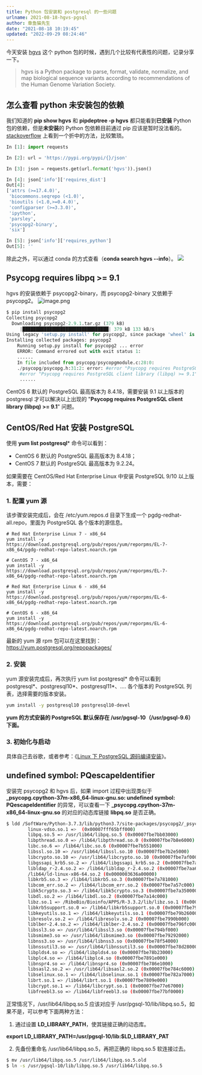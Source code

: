 ```yaml
---
title: Python 包安装和 postgresql 的一些问题
urlname: 2021-08-18-hgvs-pgsql
author: 章鱼猫先生
date: "2021-08-18 10:19:45"
updated: "2022-09-29 08:24:46"
---
```


今天安装 [hgvs](https://github.com/biocommons/hgvs) 这个 python 包的时候，遇到几个比较有代表性的问题，记录分享一下。

> hgvs is a Python package to parse, format, validate, normalize, and map biological sequence variants according to recommendations of the Human Genome Variation Society.

## 怎么查看 python 未安装包的依赖

我们知道的 **pip show hgvs** 和 **pipdeptree -p hgvs** 都只能看到**已安装** Python 包的依赖，但是**未安装**的 Python 包依赖目前通过 pip 应该是暂时没法看的。[stackoverflow](https://stackoverflow.com/questions/41816693/how-to-list-dependencies-for-a-python-library-without-installing) 上看到一个折中的方法，比较繁琐。

```python
In [1]: import requests

In [2]: url = 'https://pypi.org/pypi/{}/json'

In [3]: json = requests.get(url.format('hgvs')).json()

In [4]: json['info']['requires_dist']
Out[4]:
['attrs (>=17.4.0)',
 'biocommons.seqrepo (<1.0)',
 'bioutils (<1.0,>=0.4.0)',
 'configparser (>=3.3.0)',
 'ipython',
 'parsley',
 'psycopg2-binary',
 'six']

In [5]: json['info']['requires_python']
Out[5]: ''
```

除此之外，可以通过 conda 的方式查看（**conda search hgvs --info**）。
![](https://shub-1251708715.cos.ap-guangzhou.myqcloud.com/elog-cookbook-img/Flw6SnwGbNRSvoRHx_41pZSFo1Pe.png)

## Psycopg requires libpq >= 9.1

hgvs 的安装依赖于 psycopg2-binary，而 psycopg2-binary 又依赖于 psycopg2。
![image.png](https://shub-1251708715.cos.ap-guangzhou.myqcloud.com/elog-cookbook-img/FnNQMS7enSQOEFDZswwvcNDGCFZ0.png)

```python
$ pip install psycopg2
Collecting psycopg2
  Downloading psycopg2-2.9.1.tar.gz (379 kB)
     |████████████████████████████████| 379 kB 133 kB/s
Using legacy 'setup.py install' for psycopg2, since package 'wheel' is not installed.
Installing collected packages: psycopg2
    Running setup.py install for psycopg2 ... error
    ERROR: Command errored out with exit status 1:
    ......
    In file included from psycopg/psycopgmodule.c:28:0:
    ./psycopg/psycopg.h:31:2: error: #error "Psycopg requires PostgreSQL client library (libpq) >= 9.1"
     #error "Psycopg requires PostgreSQL client library (libpq) >= 9.1"
     ......
```

CentOS 6 默认的 PostgreSQL 最高版本为 8.4.18，需要安装 9.1 以上版本的 postgresql 才可以解决以上出现的 "**Psycopg requires PostgreSQL client library (libpq) >= 9.1**" 问题。

## CentOS/Red Hat 安装 PostgreSQL

使用 **yum list postgresql**\* 命令可以看到：

- CentOS 6 默认的 PostgreSQL 最高版本为 8.4.18；
- CentOS 7 默认的 PostgreSQL 最高版本为 9.2.24。

如果需要在 CentOS/Red Hat Enterprise Linux 中安装 PostgreSQL 9/10 以上版本，需要：

### 1. 配置 yum 源

该步骤安装完成后，会在 /etc/yum.repos.d 目录下生成一个 pgdg-redhat-all.repo，里面为 PostgreSQL 各个版本的源信息。

```shell
# Red Hat Enterprise Linux 7 - x86_64
yum install -y https://download.postgresql.org/pub/repos/yum/reporpms/EL-7-x86_64/pgdg-redhat-repo-latest.noarch.rpm

# CentOS 7 - x86_64
yum install -y https://download.postgresql.org/pub/repos/yum/reporpms/EL-7-x86_64/pgdg-redhat-repo-latest.noarch.rpm

# Red Hat Enterprise Linux 6 - x86_64
yum install -y https://download.postgresql.org/pub/repos/yum/reporpms/EL-6-x86_64/pgdg-redhat-repo-latest.noarch.rpm

# CentOS 6 - x86_64
yum install -y https://download.postgresql.org/pub/repos/yum/reporpms/EL-6-x86_64/pgdg-redhat-repo-latest.noarch.rpm
```

最新的 yum 源 rpm 包可以在这里找到：<https://yum.postgresql.org/repopackages/>

### 2. 安装

yum 源安装完成后，再次执行 yum list postgresql\* 命令可以看到 postgresql\*、postgresql10\*、postgresql11\*、.... 各个版本的 PostgreSQL 列表，选择需要的版本安装。

```bash
yum install -y postgresql10 postgresql10-devel
```

**yum 的方式安装的 PostgreSQL 默认保存在 /usr/pgsql-10（/usr/pgsql-9.6）下面。**

### 3. 初始化与启动

具体自己去谷歌，或者参考：《[Linux 下 PostgreSQL 源码编译安装](https://www.yuque.com/bioitee/mp/linux-postgresql-install?view=doc_embed)》。

## undefined symbol: PQescapeIdentifier

安装完 psycopg2 和 hgvs 后，如果 import 过程中出现类似于 **\_psycopg.cpython-37m-x86_64-linux-gnu.so: undefined symbol: PQescapeIdentifier** 的异常，可以查看一下 **\_psycopg.cpython-37m-x86_64-linux-gnu.so** 的对应的动态库链接 **libpq.so** 是否正确。

```bash
$ ldd /SoftWare/Python-3.7.3/lib/python3.7/site-packages/psycopg2/_psycopg.cpython-37m-x86_64-linux-gnu.so
        linux-vdso.so.1 =>  (0x00007fff65bff000)
        libpq.so.5 => /usr/lib64/libpq.so.5 (0x00007fbe7bb03000)
        libpthread.so.0 => /lib64/libpthread.so.0 (0x00007fbe7b8e6000)
        libc.so.6 => /lib64/libc.so.6 (0x00007fbe7b551000)
        libssl.so.10 => /usr/lib64/libssl.so.10 (0x00007fbe7b2e5000)
        libcrypto.so.10 => /usr/lib64/libcrypto.so.10 (0x00007fbe7af00000)
        libgssapi_krb5.so.2 => /lib64/libgssapi_krb5.so.2 (0x00007fbe7acbb000)
        libldap_r-2.4.so.2 => /lib64/libldap_r-2.4.so.2 (0x00007fbe7aa67000)
        /lib64/ld-linux-x86-64.so.2 (0x0000003636a00000)
        libkrb5.so.3 => /lib64/libkrb5.so.3 (0x00007fbe7a781000)
        libcom_err.so.2 => /lib64/libcom_err.so.2 (0x00007fbe7a57c000)
        libk5crypto.so.3 => /lib64/libk5crypto.so.3 (0x00007fbe7a350000)
        libdl.so.2 => /lib64/libdl.so.2 (0x00007fbe7a14c000)
        libz.so.1 => /RiboBio/Bioinfo/APPS/R-3.3.2/lib/libz.so.1 (0x00007fbe79f34000)
        libkrb5support.so.0 => /lib64/libkrb5support.so.0 (0x00007fbe79d29000)
        libkeyutils.so.1 => /lib64/libkeyutils.so.1 (0x00007fbe79b26000)
        libresolv.so.2 => /lib64/libresolv.so.2 (0x00007fbe7990b000)
        liblber-2.4.so.2 => /lib64/liblber-2.4.so.2 (0x00007fbe796fc000)
        libssl3.so => /usr/lib64/libssl3.so (0x00007fbe794bf000)
        libsmime3.so => /usr/lib64/libsmime3.so (0x00007fbe79292000)
        libnss3.so => /usr/lib64/libnss3.so (0x00007fbe78f54000)
        libnssutil3.so => /usr/lib64/libnssutil3.so (0x00007fbe78d28000)
        libplds4.so => /lib64/libplds4.so (0x00007fbe78b23000)
        libplc4.so => /lib64/libplc4.so (0x00007fbe7891e000)
        libnspr4.so => /lib64/libnspr4.so (0x00007fbe786e1000)
        libsasl2.so.2 => /usr/lib64/libsasl2.so.2 (0x00007fbe784c6000)
        libselinux.so.1 => /lib64/libselinux.so.1 (0x00007fbe782a7000)
        librt.so.1 => /lib64/librt.so.1 (0x00007fbe7809e000)
        libcrypt.so.1 => /lib64/libcrypt.so.1 (0x00007fbe77e67000)
        libfreebl3.so => /lib64/libfreebl3.so (0x00007fbe77bf0000)
```

正常情况下，/usr/lib64/libpq.so.5 应该对应于 /usr/pgsql-10/lib/libpq.so.5，如果不是，可以参考下面两种方法：

1.  通过设置 **LD_LIBRARY_PATH**，使其链接正确的动态库。

**export LD_LIBRARY_PATH=/usr/pgsql-10/lib:$LD_LIBRARY_PAT**

2.  先备份重命名 /usr/lib64/libpq.so.5，再把正确的 libpq.so.5 软连接过去。

```bash
$ mv /usr/lib64/libpq.so.5 /usr/lib64/libpq.so.5.old
$ ln -s /usr/pgsql-10/lib/libpq.so.5 /usr/lib64/libpq.so.5
```
